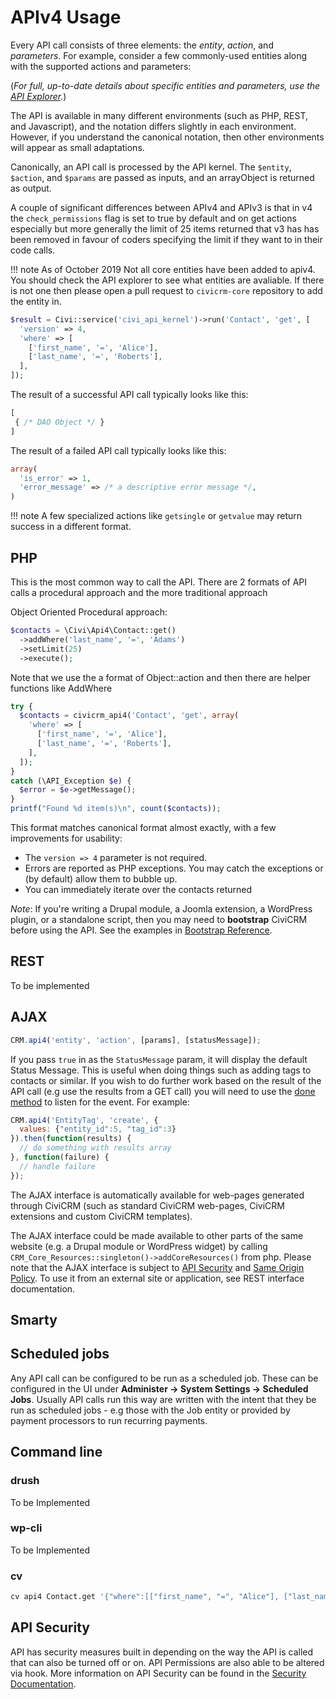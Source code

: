 # APIv4 Usage

Every API call consists of three elements: the *entity*, *action*, and *parameters*.  For example, consider a few commonly-used entities along with the supported actions and parameters:

(*For full, up-to-date details about specific entities and parameters, use the [API Explorer](/api/index.md#api-explorer).*)

The API is available in many different environments (such as PHP, REST, and Javascript), and the notation differs slightly in each environment.
However, if you understand the canonical notation, then other environments will appear as small adaptations.

Canonically, an API call is processed by the API kernel.  The `$entity`, `$action`, and `$params` are passed as inputs, and an arrayObject is returned as output.

A couple of significant differences between APIv4 and APIv3 is that in v4 the `check_permissions` flag is set to true by default and on get actions especially but more generally the limit of 25 items returned that v3 has has been removed in favour of coders specifying the limit if they want to in their code calls.

!!! note
   As of October 2019 Not all core entities have been added to apiv4. You should check the API explorer to see what entities are avaliable. If there is not one then please open a pull request to `civicrm-core` repository to add the entity in.

```php
$result = Civi::service('civi_api_kernel')->run('Contact', 'get', [
  'version' => 4,
  'where' => [
    ['first_name', '=', 'Alice'],
    ['last_name', '=', 'Roberts'],
  ],
]);
```

The result of a successful API call typically looks like this:

```php
[
 { /* DAO Object */ }
]
```

The result of a failed API call typically looks like this:

```php
array(
  'is_error' => 1,
  'error_message' => /* a descriptive error message */,
)
```

!!! note
    A few specialized actions like `getsingle` or `getvalue` may return success in a different format.


## PHP

This is the most common way to call the API. There are 2 formats of API calls a procedural approach and the more traditional approach

Object Oriented Procedural approach:

```php
$contacts = \Civi\Api4\Contact::get()
  ->addWhere('last_name', '=', 'Adams')
  ->setLimit(25)
  ->execute();
```

Note that we use the a format of Object::action and then there are helper functions like AddWhere

```php
try {
  $contacts = civicrm_api4('Contact', 'get', array(
    'where' => [
      ['first_name', '=', 'Alice'],
      ['last_name', '=', 'Roberts'],
    ],
  ]);
}
catch (\API_Exception $e) {
  $error = $e->getMessage();
}
printf("Found %d item(s)\n", count($contacts));
```

This format matches canonical format almost exactly, with a few improvements for usability:

-  The `version => 4` parameter is not required.
-  Errors are reported as PHP exceptions. You may catch the exceptions or (by default) allow them to bubble up.
- You can immediately iterate over the contacts returned

*Note*: If you're writing a Drupal module, a Joomla extension, a WordPress plugin, or a standalone script, then you may need to **bootstrap** CiviCRM before using the API.  See the examples in [Bootstrap Reference](/framework/bootstrap.md).

## REST

To be implemented


## AJAX

```javascript
CRM.api4('entity', 'action', [params], [statusMessage]);
```

If you pass `true` in as the `StatusMessage` param, it will display the default Status Message. This is useful when doing things such as adding tags to contacts or similar. If you wish to do further work based on the result of the API call (e.g use the results from a GET call) you will need to use the [done method](http://api.jquery.com/deferred.done/) to listen for the event. For example:

```javascript
CRM.api4('EntityTag', 'create', {
  values: {"entity_id":5, "tag_id":3}
}).then(function(results) {
  // do something with results array
}, function(failure) {
  // handle failure
});
```

The AJAX interface is automatically available for web-pages generated through CiviCRM (such as standard CiviCRM web-pages, CiviCRM extensions and custom CiviCRM templates).

The AJAX interface could be made available to other parts of the same website (e.g. a Drupal module or WordPress widget) by calling `CRM_Core_Resources::singleton()->addCoreResources()`
from php. Please note that the AJAX interface is subject to [API Security](/security/permissions.md#api-permissions)
and [Same Origin Policy](http://en.wikipedia.org/wiki/Same_origin_policy). To use it from an external site or application, see REST interface documentation.

## Smarty

## Scheduled jobs
Any API call can be configured to be run as a scheduled job. These can be configured in the UI under **Administer -> System Settings -> Scheduled Jobs**. Usually API calls run this way are written with the intent that they be run as scheduled jobs - e.g those with the Job entity or provided by payment processors to run recurring payments.



## Command line

### drush

To be Implemented

### wp-cli

To be Implemented

### cv

```bash
cv api4 Contact.get '{"where":[["first_name", "=", "Alice"], ["last_name", "=", "Roberts"]]}'
```

## API Security

API has security measures built in depending on the way the API is called that can also be turned off or on. API Permissions are also able to be altered via hook. More information on API Security can be found in the [Security Documentation](/security/permissions.md).
